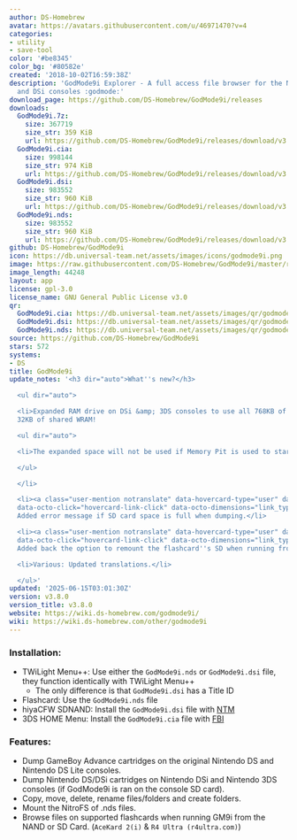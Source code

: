 ```yaml
---
author: DS-Homebrew
avatar: https://avatars.githubusercontent.com/u/46971470?v=4
categories:
- utility
- save-tool
color: '#be8345'
color_bg: '#80582e'
created: '2018-10-02T16:59:38Z'
description: 'GodMode9i Explorer - A full access file browser for the Nintendo DS
  and DSi consoles :godmode:'
download_page: https://github.com/DS-Homebrew/GodMode9i/releases
downloads:
  GodMode9i.7z:
    size: 367719
    size_str: 359 KiB
    url: https://github.com/DS-Homebrew/GodMode9i/releases/download/v3.8.0/GodMode9i.7z
  GodMode9i.cia:
    size: 998144
    size_str: 974 KiB
    url: https://github.com/DS-Homebrew/GodMode9i/releases/download/v3.8.0/GodMode9i.cia
  GodMode9i.dsi:
    size: 983552
    size_str: 960 KiB
    url: https://github.com/DS-Homebrew/GodMode9i/releases/download/v3.8.0/GodMode9i.dsi
  GodMode9i.nds:
    size: 983552
    size_str: 960 KiB
    url: https://github.com/DS-Homebrew/GodMode9i/releases/download/v3.8.0/GodMode9i.nds
github: DS-Homebrew/GodMode9i
icon: https://db.universal-team.net/assets/images/icons/godmode9i.png
image: https://raw.githubusercontent.com/DS-Homebrew/GodMode9i/master/resources/logo2.png
image_length: 44248
layout: app
license: gpl-3.0
license_name: GNU General Public License v3.0
qr:
  GodMode9i.cia: https://db.universal-team.net/assets/images/qr/godmode9i-cia.png
  GodMode9i.dsi: https://db.universal-team.net/assets/images/qr/godmode9i-dsi.png
  GodMode9i.nds: https://db.universal-team.net/assets/images/qr/godmode9i-nds.png
source: https://github.com/DS-Homebrew/GodMode9i
stars: 572
systems:
- DS
title: GodMode9i
update_notes: '<h3 dir="auto">What''s new?</h3>

  <ul dir="auto">

  <li>Expanded RAM drive on DSi &amp; 3DS consoles to use all 768KB of DSi WRAM +
  32KB of shared WRAM!

  <ul dir="auto">

  <li>The expanded space will not be used if Memory Pit is used to start GM9<strong>i</strong>.</li>

  </ul>

  </li>

  <li><a class="user-mention notranslate" data-hovercard-type="user" data-hovercard-url="/users/ellieplayswow/hovercard"
  data-octo-click="hovercard-link-click" data-octo-dimensions="link_type:self" href="https://github.com/ellieplayswow">@ellieplayswow</a>:
  Added error message if SD card space is full when dumping.</li>

  <li><a class="user-mention notranslate" data-hovercard-type="user" data-hovercard-url="/users/edo9300/hovercard"
  data-octo-click="hovercard-link-click" data-octo-dimensions="link_type:self" href="https://github.com/edo9300">@edo9300</a>:
  Added back the option to remount the flashcard''s SD when running from Slot-2 flashcards.</li>

  <li>Various: Updated translations.</li>

  </ul>'
updated: '2025-06-15T03:01:30Z'
version: v3.8.0
version_title: v3.8.0
website: https://wiki.ds-homebrew.com/godmode9i/
wiki: https://wiki.ds-homebrew.com/other/godmode9i
---
```

### Installation:
- TWiLight Menu++: Use either the `GodMode9i.nds` or `GodMode9i.dsi` file, they function identically with TWiLight Menu++
   - The only difference is that `GodMode9i.dsi` has a Title ID
- Flashcard: Use the `GodMode9i.nds` file
- hiyaCFW SDNAND: Install the `GodMode9i.dsi` file with [NTM](/ds/ntm)
- 3DS HOME Menu: Install the `GodMode9i.cia` file with [FBI](/3ds/fbi-nh)

### Features:
- Dump GameBoy Advance cartridges on the original Nintendo DS and Nintendo DS Lite consoles.
- Dump Nintendo DS/DSi cartridges on Nintendo DSi and Nintendo 3DS consoles (if GodMode9i is ran on the console SD card).
- Copy, move, delete, rename files/folders and create folders.
- Mount the NitroFS of .nds files.
- Browse files on supported flashcards when running GM9i from the NAND or SD Card. (`AceKard 2(i)` & `R4 Ultra (r4ultra.com)`)